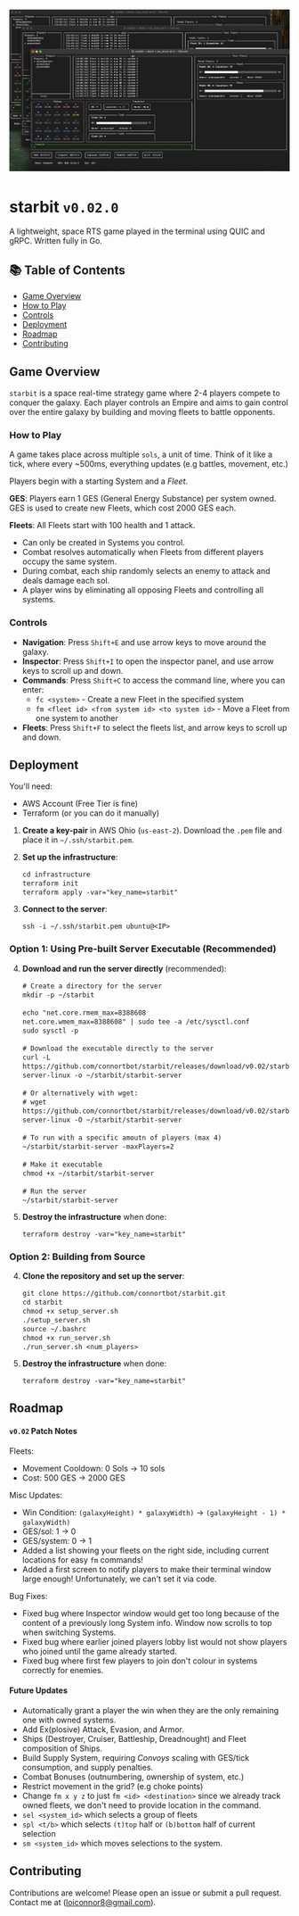 # ![Starbit](./screenshots/08.png)
# starbit `v0.02.0`
A lightweight, space RTS game played in the terminal using QUIC and gRPC.
Written fully in Go.

## 📚 Table of Contents
- [Game Overview](#game-overview)
- [How to Play](#how-to-play)
- [Controls](#controls)
- [Deployment](#deployment)
- [Roadmap](#roadmap)
- [Contributing](#contributing)

## Game Overview
`starbit` is a space real-time strategy game where 2-4 players compete to conquer the galaxy. Each player controls an Empire and aims to gain control over the entire galaxy by building and moving fleets to battle opponents.

### How to Play
A game takes place across multiple `sols`, a unit of time. Think of it like a tick, where every ~500ms, everything updates (e.g battles, movement, etc.)

Players begin with a starting System and a *Fleet*.

**GES**:
Players earn 1 GES (General Energy Substance) per system owned. GES is used to create new Fleets, which cost 2000 GES each.

**Fleets**: All Fleets start with 100 health and 1 attack.
- Can only be created in Systems you control.
- Combat resolves automatically when Fleets from different players occupy the same system.
- During combat, each ship randomly selects an enemy to attack and deals damage each sol.
- A player wins by eliminating all opposing Fleets and controlling all systems.

### Controls
- **Navigation**: Press `Shift+E` and use arrow keys to move around the galaxy.
- **Inspector**: Press `Shift+I` to open the inspector panel, and use arrow keys to scroll up and down.
- **Commands**: Press `Shift+C` to access the command line, where you can enter:
  - `fc <system>` - Create a new Fleet in the specified system
  - `fm <fleet id> <from system id> <to system id>` - Move a Fleet from one system to another
- **Fleets**: Press `Shift+F` to select the fleets list, and arrow keys to scroll up and down.

## Deployment
You'll need:
- AWS Account (Free Tier is fine)
- Terraform (or you can do it manually)

1. **Create a key-pair** in AWS Ohio (`us-east-2`). Download the `.pem` file and place it in `~/.ssh/starbit.pem`.

2. **Set up the infrastructure**:
   ```shell
   cd infrastructure
   terraform init
   terraform apply -var="key_name=starbit"
   ```

3. **Connect to the server**:
   ```shell
   ssh -i ~/.ssh/starbit.pem ubuntu@<IP>
   ```

### Option 1: Using Pre-built Server Executable (Recommended)

4. **Download and run the server directly** (recommended):
   ```shell
   # Create a directory for the server
   mkdir -p ~/starbit

   echo "net.core.rmem_max=8388608
   net.core.wmem_max=8388608" | sudo tee -a /etc/sysctl.conf
   sudo sysctl -p
   
   # Download the executable directly to the server
   curl -L https://github.com/connortbot/starbit/releases/download/v0.02/starbit-server-linux -o ~/starbit/starbit-server
   
   # Or alternatively with wget:
   # wget https://github.com/connortbot/starbit/releases/download/v0.02/starbit-server-linux -O ~/starbit/starbit-server

   # To run with a specific amoutn of players (max 4)
   ~/starbit/starbit-server -maxPlayers=2
   
   # Make it executable
   chmod +x ~/starbit/starbit-server
   
   # Run the server
   ~/starbit/starbit-server
   ```
5. **Destroy the infrastructure** when done:
   ```shell
   terraform destroy -var="key_name=starbit"
   ```

### Option 2: Building from Source

4. **Clone the repository and set up the server**:
   ```shell
   git clone https://github.com/connortbot/starbit.git
   cd starbit
   chmod +x setup_server.sh
   ./setup_server.sh
   source ~/.bashrc
   chmod +x run_server.sh
   ./run_server.sh <num_players>
   ```

5. **Destroy the infrastructure** when done:
   ```shell
   terraform destroy -var="key_name=starbit"
   ```

## Roadmap

#### `v0.02` Patch Notes
Fleets:
- Movement Cooldown: 0 Sols -> 10 sols
- Cost: 500 GES -> 2000 GES

Misc Updates:
- Win Condition: `(galaxyHeight) * galaxyWidth)` -> `(galaxyHeight - 1) * galaxyWidth)`
- GES/sol: 1 -> 0
- GES/system: 0 -> 1
- Added a list showing your fleets on the right side, including current locations for easy `fm` commands!
- Added a first screen to notify players to make their terminal window large enough! Unfortunately, we can't set it via code.

Bug Fixes:
- Fixed bug where Inspector window would get too long because of the content of a previously long System info. Window now scrolls to top when switching Systems.
- Fixed bug where earlier joined players lobby list would not show players who joined until the game already started.
- Fixed bug where first few players to join don't colour in systems correctly for enemies.

#### Future Updates
- Automatically grant a player the win when they are the only remaining one with owned systems.
- Add Ex(plosive) Attack, Evasion, and Armor.
- Ships (Destroyer, Cruiser, Battleship, Dreadnought) and Fleet composition of Ships.
- Build Supply System, requiring *Convoys* scaling with GES/tick consumption, and supply penalties.
- Combat Bonuses (outnumbering, ownership of system, etc.)
- Restrict movement in the grid? (e.g choke points)
- Change `fm x y z` to just `fm <id> <destination>` since we already track owned fleets, we don't need to provide location in the command.
- `sel <system_id>` which selects a group of fleets
- `spl <t/b>` which selects `(t)top` half or `(b)bottom` half of current selection
- `sm <system_id>` which moves selections to the system.

## Contributing
Contributions are welcome! Please open an issue or submit a pull request.
Contact me at (loiconnor8@gmail.com).